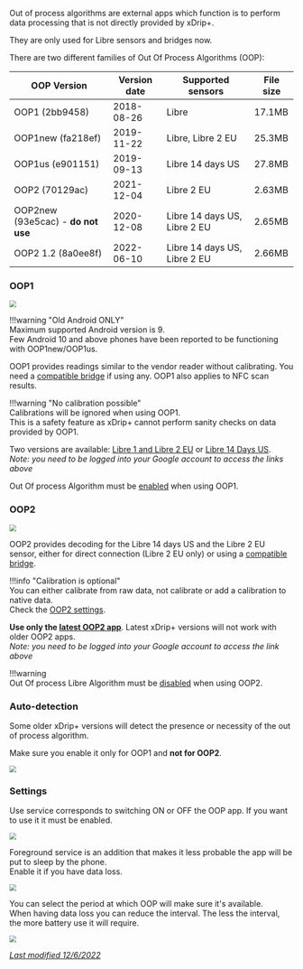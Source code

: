 Out of process algorithms are external apps which function is to perform data processing that is not directly provided by xDrip+.

They are only used for Libre sensors and bridges now.

There are two different families of Out Of Process Algorithms (OOP):

| OOP Version                        | Version date | Supported sensors            | File size |
| ---------------------------------- | ------------ | ---------------------------- | --------- |
| OOP1 (2bb9458)                     | 2018-08-26   | Libre                        | 17.1MB    |
| OOP1new (fa218ef)                  | 2019-11-22   | Libre, Libre 2 EU            | 25.3MB    |
| OOP1us (e901151)                   | 2019-09-13   | Libre 14 days US             | 27.8MB    |
| OOP2 (70129ac)                     | 2021-12-04   | Libre 2 EU                   | 2.63MB    |
| OOP2new (93e5cac) - **do not use** | 2020-12-08   | Libre 14 days US, Libre 2 EU | 2.65MB    |
| OOP2 1.2 (8a0ee8f)                 | 2022-06-10   | Libre 14 days US, Libre 2 EU | 2.66MB    |

### OOP1

<img src="../images/OOP_1.png" style="zoom:75%;" />

!!!warning  "Old Android ONLY"  
    Maximum supported Android version is 9.  
    Few Android 10 and above phones have been reported to be functioning with OOP1new/OOP1us.

OOP1 provides readings similar to the vendor reader without calibrating. You need a [compatible bridge](../../install/libreBT/#libre-and-bridge) if using any. OOP1 also applies to NFC scan results.

!!!warning "No calibration possible"  
    Calibrations will be ignored when using OOP1.  
    This is a safety feature as xDrip+ cannot perform sanity checks on data provided by OOP1.

Two versions are available: [Libre 1 and Libre 2 EU](https://drive.google.com/open?id=13ERWcSVSFMLy9rhpbv5rArFrnDuAzriM) or [Libre 14 Days US](https://drive.google.com/open?id=172whZZYTyE_ZEuN0T-zhdMKhucy6jP-a).  
*Note: you need to be logged into your Google account to access the links above*

Out Of process Algorithm must be [enabled](../misc/#out-of-process-algorithm) when using OOP1.

### OOP2

<img src="../images/OOP_2.png" style="zoom:75%;" />

OOP2 provides decoding for the Libre 14 days US and the Libre 2 EU sensor, either for direct connection (Libre 2 EU only) or using a [compatible bridge](../../install/libreBT/#libre-and-bridge).

!!!info "Calibration is optional"  
    You can either calibrate from raw data, not calibrate or add a calibration to native data.  
    Check the [OOP2 settings](../misc/#oop2).

**Use only the [latest OOP2 app](https://drive.google.com/file/d/17BlRT9aL58hikOIr-MsVs57Lr8seuu5f/view?usp=sharing)**. Latest xDrip+ versions will not work with older OOP2 apps.  
*Note: you need to be logged into your Google account to access the link above*

!!!warning  
    Out Of process Libre Algorithm must be [disabled](../misc/#out-of-process-algorithm) when using OOP2.

### Auto-detection

Some older xDrip+ versions will detect the presence or necessity of the out of process algorithm.

Make sure you enable it only for OOP1 and **not for OOP2**.

<img src="../images/OOP_AD.png" style="zoom:75%;" />

### Settings

Use service corresponds to switching ON or OFF the OOP app. If you want to use it it must be enabled.

<img src="../images/OOP_UI1.png" style="zoom:75%;" />

Foreground service is an addition that makes it less probable the app will be put to sleep by the phone.  
Enable it if you have data loss.

<img src="../images/OOP_UI2.png" style="zoom:75%;" />

You can select the period at which OOP will make sure it's available.  
When having data loss you can reduce the interval. The less the interval, the more battery use it will require.

<img src="../images/OOP_UI3.png" style="zoom:75%;" />

</br>

[*Last modified 12/6/2022*](https://github.com/NightscoutFoundation/xDrip/releases/tag/2022.06.12)
